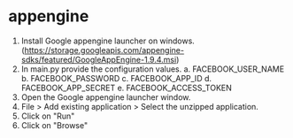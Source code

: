 appengine
=========

1. Install Google appengine launcher on windows. (https://storage.googleapis.com/appengine-sdks/featured/GoogleAppEngine-1.9.4.msi)
2. In main.py provide the configuration values.
    a. FACEBOOK_USER_NAME
    b. FACEBOOK_PASSWORD
    c. FACEBOOK_APP_ID
    d. FACEBOOK_APP_SECRET
    e. FACEBOOK_ACCESS_TOKEN
3. Open the Google appengine launcher window.
4. File > Add existing application > Select the unzipped application.
5. Click on "Run"
6. Click on "Browse"
